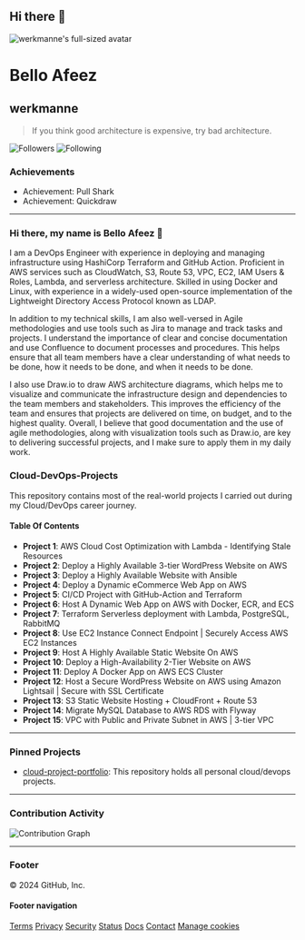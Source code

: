 ## Hi there 👋

<!--
**adewaleoyedele11/adewaleoyedele11** is a ✨ _special_ ✨ repository because its `README.md` (this file) appears on your GitHub profile.

Here are some ideas to get you started:

- 🔭 I’m currently working on ...
- 🌱 I’m currently learning ...
- 👯 I’m looking to collaborate on ...
- 🤔 I’m looking for help with ...
- 💬 Ask me about ...
- 📫 How to reach me: ...
- 😄 Pronouns: ...
- ⚡ Fun fact: ...
-->

![werkmanne's full-sized avatar](URL_TO_YOUR_AVATAR)
# Bello Afeez
## werkmanne

>If you think good architecture is expensive, try bad architecture.

![Followers](https://img.shields.io/github/followers/werkmanne?style=social)
![Following](https://img.shields.io/github/following/werkmanne?style=social)

### Achievements
- Achievement: Pull Shark
- Achievement: Quickdraw

---

### Hi there, my name is Bello Afeez 👋
I am a DevOps Engineer with experience in deploying and managing infrastructure using HashiCorp Terraform and GitHub Action. Proficient in AWS services such as CloudWatch, S3, Route 53, VPC, EC2, IAM Users & Roles, Lambda, and serverless architecture. Skilled in using Docker and Linux, with experience in a widely-used open-source implementation of the Lightweight Directory Access Protocol known as LDAP.

In addition to my technical skills, I am also well-versed in Agile methodologies and use tools such as Jira to manage and track tasks and projects. I understand the importance of clear and concise documentation and use Confluence to document processes and procedures. This helps ensure that all team members have a clear understanding of what needs to be done, how it needs to be done, and when it needs to be done.

I also use Draw.io to draw AWS architecture diagrams, which helps me to visualize and communicate the infrastructure design and dependencies to the team members and stakeholders. This improves the efficiency of the team and ensures that projects are delivered on time, on budget, and to the highest quality. Overall, I believe that good documentation and the use of agile methodologies, along with visualization tools such as Draw.io, are key to delivering successful projects, and I make sure to apply them in my daily work.

### Cloud-DevOps-Projects
This repository contains most of the real-world projects I carried out during my Cloud/DevOps career journey.

#### Table Of Contents
- **Project 1**: AWS Cloud Cost Optimization with Lambda - Identifying Stale Resources
- **Project 2**: Deploy a Highly Available 3-tier WordPress Website on AWS
- **Project 3**: Deploy a Highly Available Website with Ansible
- **Project 4**: Deploy a Dynamic eCommerce Web App on AWS
- **Project 5**: CI/CD Project with GitHub-Action and Terraform
- **Project 6**: Host A Dynamic Web App on AWS with Docker, ECR, and ECS
- **Project 7**: Terraform Serverless deployment with Lambda, PostgreSQL, RabbitMQ
- **Project 8**: Use EC2 Instance Connect Endpoint | Securely Access AWS EC2 Instances
- **Project 9**: Host A Highly Available Static Website On AWS
- **Project 10**: Deploy a High-Availability 2-Tier Website on AWS
- **Project 11**: Deploy A Docker App on AWS ECS Cluster
- **Project 12**: Host a Secure WordPress Website on AWS using Amazon Lightsail | Secure with SSL Certificate
- **Project 13**: S3 Static Website Hosting + CloudFront + Route 53
- **Project 14**: Migrate MySQL Database to AWS RDS with Flyway
- **Project 15**: VPC with Public and Private Subnet in AWS | 3-tier VPC

---

### Pinned Projects
- [cloud-project-portfolio](https://github.com/werkmanne/cloud-project-portfolio): This repository holds all personal cloud/devops projects.

---

### Contribution Activity
![Contribution Graph](https://ghchart.rshah.org/werkmanne)

---

### Footer
© 2024 GitHub, Inc.

#### Footer navigation
[Terms](https://github.com/site/terms)
[Privacy](https://github.com/site/privacy)
[Security](https://github.com/security)
[Status](https://github.com/status)
[Docs](https://docs.github.com)
[Contact](https://github.com/contact)
[Manage cookies](https://github.com/cookies)

